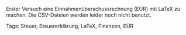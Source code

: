 Erster Versuch eine Einnahmenüberschussrechnung (EÜR) mit LaTeX
zu machen. Die CSV-Dateien werden leider noch nicht benutzt.

Tags: Steuer, Steuererklärung, LaTeX, Finanzen, EÜR
